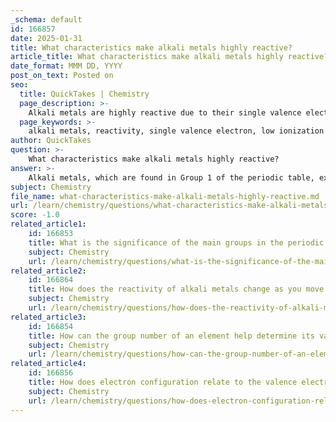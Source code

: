 ```yaml
---
_schema: default
id: 166857
date: 2025-01-31
title: What characteristics make alkali metals highly reactive?
article_title: What characteristics make alkali metals highly reactive?
date_format: MMM DD, YYYY
post_on_text: Posted on
seo:
  title: QuickTakes | Chemistry
  page_description: >-
    Alkali metals are highly reactive due to their single valence electron, low ionization energy, and their strong tendency to form stable ionic compounds through reactions with water and halogens.
  page_keywords: >-
    alkali metals, reactivity, single valence electron, low ionization energy, reactions with water, reactions with halogens, stable ionic compounds, Group 1 elements, periodic table
author: QuickTakes
question: >-
    What characteristics make alkali metals highly reactive?
answer: >-
    Alkali metals, which are found in Group 1 of the periodic table, exhibit high reactivity due to several key characteristics:\n\n1. **Single Valence Electron**: Alkali metals possess only one valence electron in their outermost shell. This configuration makes them eager to lose that electron to achieve a stable electron configuration, similar to that of noble gases. The loss of this single electron results in the formation of cations with a +1 charge.\n\n2. **Low Ionization Energy**: The energy required to remove the outermost electron (ionization energy) is relatively low for alkali metals. As you move down the group from lithium to francium, the ionization energy decreases, making it even easier for these elements to lose their valence electron. This trend contributes to their increasing reactivity down the group.\n\n3. **Reactivity with Water and Halogens**: Alkali metals react vigorously with water, producing hydrogen gas and hydroxides, which are strong bases. For example, sodium reacts with water to form sodium hydroxide and hydrogen:\n   $$ \n   2Na + 2H_2O \rightarrow 2NaOH + H_2 \n   $$\n   They also react with halogens to form ionic compounds, such as sodium chloride (NaCl), by transferring their valence electron to the halogen.\n\n4. **Formation of Stable Compounds**: The tendency to lose their single valence electron allows alkali metals to form stable ionic compounds with nonmetals, particularly halogens, which have a strong tendency to gain electrons to achieve a full outer shell.\n\nIn summary, the high reactivity of alkali metals is primarily due to their single valence electron, low ionization energy, and their ability to readily form stable compounds through ionic bonding. This makes them some of the most reactive elements in the periodic table.
subject: Chemistry
file_name: what-characteristics-make-alkali-metals-highly-reactive.md
url: /learn/chemistry/questions/what-characteristics-make-alkali-metals-highly-reactive
score: -1.0
related_article1:
    id: 166853
    title: What is the significance of the main groups in the periodic table?
    subject: Chemistry
    url: /learn/chemistry/questions/what-is-the-significance-of-the-main-groups-in-the-periodic-table
related_article2:
    id: 166864
    title: How does the reactivity of alkali metals change as you move down the group?
    subject: Chemistry
    url: /learn/chemistry/questions/how-does-the-reactivity-of-alkali-metals-change-as-you-move-down-the-group
related_article3:
    id: 166854
    title: How can the group number of an element help determine its valence electrons?
    subject: Chemistry
    url: /learn/chemistry/questions/how-can-the-group-number-of-an-element-help-determine-its-valence-electrons
related_article4:
    id: 166856
    title: How does electron configuration relate to the valence electrons of an element?
    subject: Chemistry
    url: /learn/chemistry/questions/how-does-electron-configuration-relate-to-the-valence-electrons-of-an-element
---
```


&nbsp;